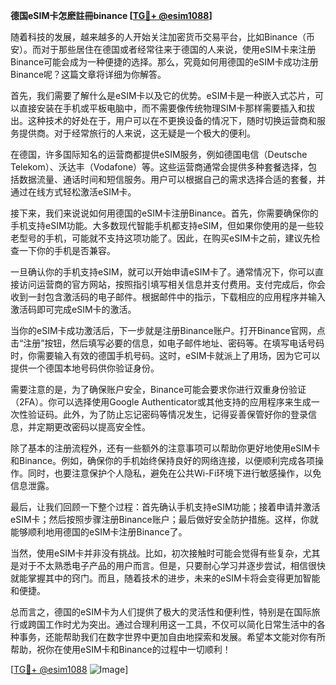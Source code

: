 **德国eSIM卡怎麽註冊binance [[TG💪+ @esim1088](https://t.me/s/esim1088)]**

随着科技的发展，越来越多的人开始关注加密货币交易平台，比如Binance（币安）。而对于那些居住在德国或者经常往来于德国的人来说，使用eSIM卡来注册Binance可能会成为一种便捷的选择。那么，究竟如何用德国的eSIM卡成功注册Binance呢？这篇文章将详细为你解答。

首先，我们需要了解什么是eSIM卡以及它的优势。eSIM卡是一种嵌入式芯片，可以直接安装在手机或平板电脑中，而不需要像传统物理SIM卡那样需要插入和拔出。这种技术的好处在于，用户可以在不更换设备的情况下，随时切换运营商和服务提供商。对于经常旅行的人来说，这无疑是一个极大的便利。

在德国，许多国际知名的运营商都提供eSIM服务，例如德国电信（Deutsche Telekom）、沃达丰（Vodafone）等。这些运营商通常会提供多种套餐选择，包括数据流量、通话时间和短信服务。用户可以根据自己的需求选择合适的套餐，并通过在线方式轻松激活eSIM卡。

接下来，我们来说说如何用德国的eSIM卡注册Binance。首先，你需要确保你的手机支持eSIM功能。大多数现代智能手机都支持eSIM，但如果你使用的是一些较老型号的手机，可能就不支持这项功能了。因此，在购买eSIM卡之前，建议先检查一下你的手机是否兼容。

一旦确认你的手机支持eSIM，就可以开始申请eSIM卡了。通常情况下，你可以直接访问运营商的官方网站，按照指引填写相关信息并支付费用。支付完成后，你会收到一封包含激活码的电子邮件。根据邮件中的指示，下载相应的应用程序并输入激活码即可完成eSIM卡的激活。

当你的eSIM卡成功激活后，下一步就是注册Binance账户。打开Binance官网，点击“注册”按钮，然后填写必要的信息，如电子邮件地址、密码等。在填写电话号码时，你需要输入有效的德国手机号码。这时，eSIM卡就派上了用场，因为它可以提供一个德国本地号码供你验证身份。

需要注意的是，为了确保账户安全，Binance可能会要求你进行双重身份验证（2FA）。你可以选择使用Google Authenticator或其他支持的应用程序来生成一次性验证码。此外，为了防止忘记密码等情况发生，记得妥善保管好你的登录信息，并定期更改密码以提高安全性。

除了基本的注册流程外，还有一些额外的注意事项可以帮助你更好地使用eSIM卡和Binance。例如，确保你的手机始终保持良好的网络连接，以便顺利完成各项操作。同时，也要注意保护个人隐私，避免在公共Wi-Fi环境下进行敏感操作，以免信息泄露。

最后，让我们回顾一下整个过程：首先确认手机支持eSIM功能；接着申请并激活eSIM卡；然后按照步骤注册Binance账户；最后做好安全防护措施。这样，你就能够顺利地用德国的eSIM卡注册Binance了。

当然，使用eSIM卡并非没有挑战。比如，初次接触时可能会觉得有些复杂，尤其是对于不太熟悉电子产品的用户而言。但是，只要耐心学习并逐步尝试，相信很快就能掌握其中的窍门。而且，随着技术的进步，未来的eSIM卡将会变得更加智能和便捷。

总而言之，德国的eSIM卡为人们提供了极大的灵活性和便利性，特别是在国际旅行或跨国工作时尤为突出。通过合理利用这一工具，不仅可以简化日常生活中的各种事务，还能帮助我们在数字世界中更加自由地探索和发展。希望本文能对你有所帮助，祝你在使用eSIM卡和Binance的过程中一切顺利！

[[TG💪+ @esim1088](https://t.me/s/esim1088) ![Image](https://i.postimg.cc/4NQfJmqS/Snipaste-2025-05-13-00-14-12.png)]